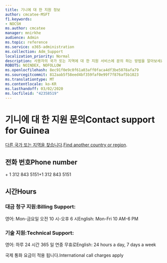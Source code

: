 ```yaml
---
title: 기니에 대 한 지원 정보
author: cmcatee-MSFT
f1.keywords:
- NOCSH
ms.author: cmcatee
manager: mnirkhe
audience: Admin
ms.topic: reference
ms.service: o365-administration
ms.collection: Adm_Support
localization_priority: Normal
description: 사용자의 국가 또는 지역에 대 한 지원 서비스에 문의 하는 방법을 알아보세요.
ROBOTS: NOINDEX, NOFOLLOW
ms.openlocfilehash: 8ec91f0e9c0f61a03aff0faca4df3be5078afa79
ms.sourcegitcommit: 812aab5f58eed4bf359faf0e99f7f876af5b1023
ms.translationtype: MT
ms.contentlocale: ko-KR
ms.lasthandoff: 03/02/2020
ms.locfileid: "42358519"
---
```

# <a name="contact-support-for-guinea"></a><span data-ttu-id="24af0-103">기니에 대 한 지원 문의</span><span class="sxs-lookup"><span data-stu-id="24af0-103">Contact support for Guinea</span></span>

<span data-ttu-id="24af0-104">[다른 국가 또는 지역을 찾습니다](../contact-support-for-business-products.md).</span><span class="sxs-lookup"><span data-stu-id="24af0-104">[Find another country or region](../contact-support-for-business-products.md).</span></span>

## <a name="phone-number"></a><span data-ttu-id="24af0-105">전화 번호</span><span class="sxs-lookup"><span data-stu-id="24af0-105">Phone number</span></span>
<span data-ttu-id="24af0-106">+ 1 312 843 5151</span><span class="sxs-lookup"><span data-stu-id="24af0-106">+1 312 843 5151</span></span>

## <a name="hours"></a><span data-ttu-id="24af0-107">시간</span><span class="sxs-lookup"><span data-stu-id="24af0-107">Hours</span></span>
### <a name="billing-support"></a><span data-ttu-id="24af0-108">대금 청구 지원:</span><span class="sxs-lookup"><span data-stu-id="24af0-108">Billing Support:</span></span>

<span data-ttu-id="24af0-109">영어: Mon-금요일 오전 10 시-오후 6 시</span><span class="sxs-lookup"><span data-stu-id="24af0-109">English: Mon-Fri 10 AM-6 PM</span></span>

### <a name="technical-support"></a><span data-ttu-id="24af0-110">기술 지원:</span><span class="sxs-lookup"><span data-stu-id="24af0-110">Technical Support:</span></span>

<span data-ttu-id="24af0-111">영어: 하루 24 시간 365 일 연중 무휴로</span><span class="sxs-lookup"><span data-stu-id="24af0-111">English: 24 hours a day, 7 days a week</span></span>

<span data-ttu-id="24af0-112">국제 통화 요금이 적용 됩니다.</span><span class="sxs-lookup"><span data-stu-id="24af0-112">International call charges apply</span></span>
